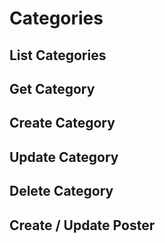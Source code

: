 
# Categories

## List Categories

## Get Category

## Create Category

## Update Category

## Delete Category

## Create / Update Poster
